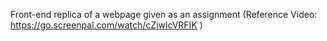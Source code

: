 Front-end replica of a webpage given as an assignment 
(Reference Video:  https://go.screenpal.com/watch/cZjwlcVRFIK )

